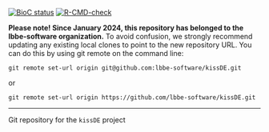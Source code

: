 [![BioC status](http://www.bioconductor.org/shields/build/release/bioc/kissDE.svg)](https://bioconductor.org/checkResults/release/bioc-LATEST/kissDE)
[![R-CMD-check](https://github.com/lbbe-software/kissDE/actions/workflows/R-CMD-check.yaml/badge.svg)](https://github.com/lbbe-software/kissDE/actions/workflows/R-CMD-check.yaml)

**Please note! Since January 2024, this repository has belonged to the lbbe-software organization.** 
To avoid confusion, we strongly recommend updating any existing local clones to point to the new repository URL. You can do this by using git remote on the command line:

`git remote set-url origin git@github.com:lbbe-software/kissDE.git`

or

`git remote set-url origin https://github.com/lbbe-software/kissDE.git`

---------------------------


Git repository for the `kissDE` project
